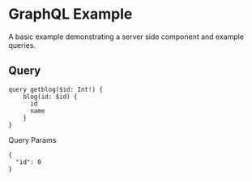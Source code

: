 
# GraphQL Example

A basic example demonstrating a server side component and example queries.

## Query

```
query getblog($id: Int!) {
    blog(id: $id) {
      id
      name
    }
}
```

Query Params

```
{
  "id": 0
}
```